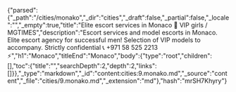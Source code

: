 {"parsed":{"_path":"/cities/monako","_dir":"cities","_draft":false,"_partial":false,"_locale":"","_empty":true,"title":"Elite escort services in Monaсo 🖤 VIP girls / MGTIMES","description":"Escort services and model escorts in Monaсo. Elite escort agency for successful men! Selection of VIP models to accompany. Strictly confidential 📞 +971 58 525 2213 ⚡","h1":"Monaсo","titleEnd":"Monaсo","body":{"type":"root","children":[],"toc":{"title":"","searchDepth":2,"depth":2,"links":[]}},"_type":"markdown","_id":"content:cities:9.monako.md","_source":"content","_file":"cities/9.monako.md","_extension":"md"},"hash":"mrSH7Khyry"}